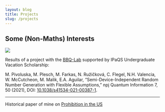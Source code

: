```yaml
---
layout: blog
title: Projects
slug: /projects
---
```



## Some (Non-Maths) Interests 


![](laser.png)

Results of a project with the [BBQ-Lab](https://bbqlab.org/) supported by IPaQS Undergraduate Vacation Scholarship:

M. Pivoluska, M. Plesch, M. Farkas, N. Ružičková, C. Flegel, N.H. Valencia, W. McCutcheon, M. Malik, E.A. Aguilar, “Semi-Device-Independent Random Number Generation with Flexible Assumptions,” npj Quantum Information 7, 50 (2021), DOI: [10.1038/s41534-021-00387-1](https://www.nature.com/articles/s41534-021-00387-1).

---

Historical paper of mine on [Prohibition in the US](/Seminararbeit.pdf)

